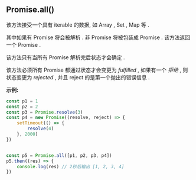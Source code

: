 ## Promise.all()

该方法接受一个具有 iterable 的数据, 如 Array , Set , Map 等 . 

其中如果有 Promise 将会被解析 . 非 Promise 将被包装成 Promise . 该方法返回一个 Promise . 

该方法只有当所有 Promise 解析完后状态才会确定 . 

该方法必须所有 Promise 都通过状态才会变更为 *fulfilled* , 如果有一个 *拒绝* , 则状态变更为 *rejected* , 并且 reject 的是第一个抛出的错误信息 . 



 **示例:**

```js
const p1 = 1
const p2 = 2
const p3 = Promise.resolve(3)
const p4 = new Promise((resolve, reject) => {
    setTimeout(() => {
        resolve(4)
    }, 2000)
})


const p5 = Promise.all([p1, p2, p3, p4])
p5.then((res) => {
    console.log(res) // 2秒后输出 [1, 2, 3, 4]
})
```

